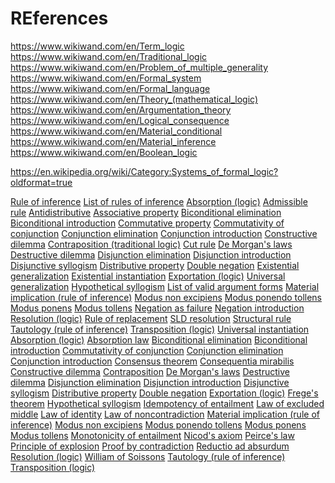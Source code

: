 # REferences


https://www.wikiwand.com/en/Term_logic
https://www.wikiwand.com/en/Traditional_logic
https://www.wikiwand.com/en/Problem_of_multiple_generality
https://www.wikiwand.com/en/Formal_system
https://www.wikiwand.com/en/Formal_language
https://www.wikiwand.com/en/Theory_(mathematical_logic)
https://www.wikiwand.com/en/Argumentation_theory
https://www.wikiwand.com/en/Logical_consequence
https://www.wikiwand.com/en/Material_conditional
https://www.wikiwand.com/en/Material_inference
https://www.wikiwand.com/en/Boolean_logic



https://en.wikipedia.org/wiki/Category:Systems_of_formal_logic?oldformat=true


[Rule of inference](https://en.wikipedia.org/wiki/Rule_of_inference)
[List of rules of inference](https://en.wikipedia.org/wiki/List_of_rules_of_inference)
[Absorption (logic)](https://en.wikipedia.org/wiki/Absorption_(logic))
[Admissible rule](https://en.wikipedia.org/wiki/Admissible_rule)
[Antidistributive](https://en.wikipedia.org/wiki/Antidistributive)
[Associative property](https://en.wikipedia.org/wiki/Associative_property)
[Biconditional elimination](https://en.wikipedia.org/wiki/Biconditional_elimination)
[Biconditional introduction](https://en.wikipedia.org/wiki/Biconditional_introduction)
[Commutative property](https://en.wikipedia.org/wiki/Commutative_property)
[Commutativity of conjunction](https://en.wikipedia.org/wiki/Commutativity_of_conjunction)
[Conjunction elimination](https://en.wikipedia.org/wiki/Conjunction_elimination)
[Conjunction introduction](https://en.wikipedia.org/wiki/Conjunction_introduction)
[Constructive dilemma](https://en.wikipedia.org/wiki/Constructive_dilemma)
[Contraposition (traditional logic)](https://en.wikipedia.org/wiki/Contraposition_(traditional_logic))
[Cut rule](https://en.wikipedia.org/wiki/Cut_rule)
[De Morgan's laws](https://en.wikipedia.org/wiki/De_Morgan%27s_laws)
[Destructive dilemma](https://en.wikipedia.org/wiki/Destructive_dilemma)
[Disjunction elimination](https://en.wikipedia.org/wiki/Disjunction_elimination)
[Disjunction introduction](https://en.wikipedia.org/wiki/Disjunction_introduction)
[Disjunctive syllogism](https://en.wikipedia.org/wiki/Disjunctive_syllogism)
[Distributive property](https://en.wikipedia.org/wiki/Distributive_property)
[Double negation](https://en.wikipedia.org/wiki/Double_negation)
[Existential generalization](https://en.wikipedia.org/wiki/Existential_generalization)
[Existential instantiation](https://en.wikipedia.org/wiki/Existential_instantiation)
[Exportation (logic)](https://en.wikipedia.org/wiki/Exportation_(logic))
[Universal generalization](https://en.wikipedia.org/wiki/Universal_generalization)
[Hypothetical syllogism](https://en.wikipedia.org/wiki/Hypothetical_syllogism)
[List of valid argument forms](https://en.wikipedia.org/wiki/List_of_valid_argument_forms)
[Material implication (rule of inference)](https://en.wikipedia.org/wiki/Material_implication_(rule_of_inference))
[Modus non excipiens](https://en.wikipedia.org/wiki/Modus_non_excipiens)
[Modus ponendo tollens](https://en.wikipedia.org/wiki/Modus_ponendo_tollens)
[Modus ponens](https://en.wikipedia.org/wiki/Modus_ponens)
[Modus tollens](https://en.wikipedia.org/wiki/Modus_tollens)
[Negation as failure](https://en.wikipedia.org/wiki/Negation_as_failure)
[Negation introduction](https://en.wikipedia.org/wiki/Negation_introduction)
[Resolution (logic)](https://en.wikipedia.org/wiki/Resolution_(logic))
[Rule of replacement](https://en.wikipedia.org/wiki/Rule_of_replacement)
[SLD resolution](https://en.wikipedia.org/wiki/SLD_resolution)
[Structural rule](https://en.wikipedia.org/wiki/Structural_rule)
[Tautology (rule of inference)](https://en.wikipedia.org/wiki/Tautology_(rule_of_inference))
[Transposition (logic)](https://en.wikipedia.org/wiki/Transposition_(logic))
[Universal instantiation](https://en.wikipedia.org/wiki/Universal_instantiation)
[Absorption (logic)](https://en.wikipedia.org/wiki/Absorption_(logic))
[Absorption law](https://en.wikipedia.org/wiki/Absorption_law)
[Biconditional elimination](https://en.wikipedia.org/wiki/Biconditional_elimination)
[Biconditional introduction](https://en.wikipedia.org/wiki/Biconditional_introduction)
[Commutativity of conjunction](https://en.wikipedia.org/wiki/Commutativity_of_conjunction)
[Conjunction elimination](https://en.wikipedia.org/wiki/Conjunction_elimination)
[Conjunction introduction](https://en.wikipedia.org/wiki/Conjunction_introduction)
[Consensus theorem](https://en.wikipedia.org/wiki/Consensus_theorem)
[Consequentia mirabilis](https://en.wikipedia.org/wiki/Consequentia_mirabilis)
[Constructive dilemma](https://en.wikipedia.org/wiki/Constructive_dilemma)
[Contraposition](https://en.wikipedia.org/wiki/Contraposition)
[De Morgan's laws](https://en.wikipedia.org/wiki/De_Morgan%27s_laws)
[Destructive dilemma](https://en.wikipedia.org/wiki/Destructive_dilemma)
[Disjunction elimination](https://en.wikipedia.org/wiki/Disjunction_elimination)
[Disjunction introduction](https://en.wikipedia.org/wiki/Disjunction_introduction)
[Disjunctive syllogism](https://en.wikipedia.org/wiki/Disjunctive_syllogism)
[Distributive property](https://en.wikipedia.org/wiki/Distributive_property)
[Double negation](https://en.wikipedia.org/wiki/Double_negation)
[Exportation (logic)](https://en.wikipedia.org/wiki/Exportation_(logic))
[Frege's theorem](https://en.wikipedia.org/wiki/Frege%27s_theorem)
[Hypothetical syllogism](https://en.wikipedia.org/wiki/Hypothetical_syllogism)
[Idempotency of entailment](https://en.wikipedia.org/wiki/Idempotency_of_entailment)
[Law of excluded middle](https://en.wikipedia.org/wiki/Law_of_excluded_middle)
[Law of identity](https://en.wikipedia.org/wiki/Law_of_identity)
[Law of noncontradiction](https://en.wikipedia.org/wiki/Law_of_noncontradiction)
[Material implication (rule of inference)](https://en.wikipedia.org/wiki/Material_implication_(rule_of_inference))
[Modus non excipiens](https://en.wikipedia.org/wiki/Modus_non_excipiens)
[Modus ponendo tollens](https://en.wikipedia.org/wiki/Modus_ponendo_tollens)
[Modus ponens](https://en.wikipedia.org/wiki/Modus_ponens)
[Modus tollens](https://en.wikipedia.org/wiki/Modus_tollens)
[Monotonicity of entailment](https://en.wikipedia.org/wiki/Monotonicity_of_entailment)
[Nicod's axiom](https://en.wikipedia.org/wiki/Nicod%27s_axiom)
[Peirce's law](https://en.wikipedia.org/wiki/Peirce%27s_law)
[Principle of explosion](https://en.wikipedia.org/wiki/Principle_of_explosion)
[Proof by contradiction](https://en.wikipedia.org/wiki/Proof_by_contradiction)
[Reductio ad absurdum](https://en.wikipedia.org/wiki/Reductio_ad_absurdum)
[Resolution (logic)](https://en.wikipedia.org/wiki/Resolution_(logic))
[William of Soissons](https://en.wikipedia.org/wiki/William_of_Soissons)
[Tautology (rule of inference)](https://en.wikipedia.org/wiki/Tautology_(rule_of_inference))
[Transposition (logic)](https://en.wikipedia.org/wiki/Transposition_(logic))
